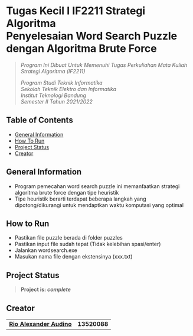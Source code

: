 # Tugas Kecil I IF2211 Strategi Algoritma <br/> Penyelesaian Word Search Puzzle dengan Algoritma Brute Force
> _Program Ini Dibuat Untuk Memenuhi Tugas Perkuliahan Mata Kuliah Strategi Algoritma (IF2211)_ <br/>
>
> _Program Studi Teknik Informatika <br/>
> Sekolah Teknik Elektro dan Informatika <br/>
> Institut Teknologi Bandung <br/>
> Semester II Tahun 2021/2022 <br/>_

## Table of Contents
* [General Information](#general-information)
* [How To Run](#howtorun)
* [Project Status](#project-status)
* [Creator](#creator)

## General Information
- Program pemecahan word search puzzle ini memanfaatkan strategi algoritma brute force dengan tipe heuristik
- Tipe heuristik berarti terdapat beberapa langkah yang dipotong/dikurangi untuk mendaptkan waktu komputasi yang optimal

## How to Run
- Pastikan file puzzle berada di folder puzzles
- Pastikan input file sudah tepat (Tidak kelebihan spasi/enter)
- Jalankan wordsearch.exe
- Masukan nama file dengan ekstensinya (xxx.txt)

## Project Status
> **Project is: _complete_**

## Creator
<table>
    <tr>
      <td><a href="https://github.com/Audino723"><b>Rio Alexander Audino</b></a></td>
      <td><b>13520088</b></td>
    </tr>
</table>